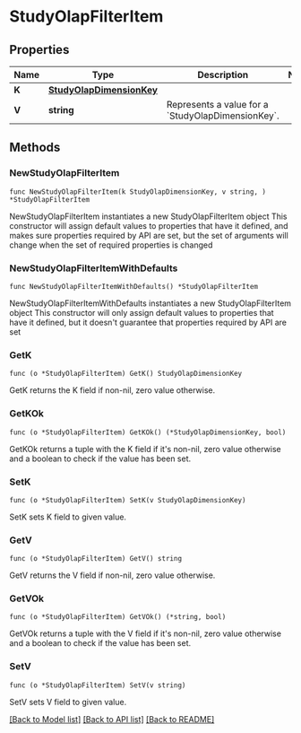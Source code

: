 # StudyOlapFilterItem

## Properties

Name | Type | Description | Notes
------------ | ------------- | ------------- | -------------
**K** | [**StudyOlapDimensionKey**](StudyOlapDimensionKey.md) |  | 
**V** | **string** | Represents a value for a &#x60;StudyOlapDimensionKey&#x60;. | 

## Methods

### NewStudyOlapFilterItem

`func NewStudyOlapFilterItem(k StudyOlapDimensionKey, v string, ) *StudyOlapFilterItem`

NewStudyOlapFilterItem instantiates a new StudyOlapFilterItem object
This constructor will assign default values to properties that have it defined,
and makes sure properties required by API are set, but the set of arguments
will change when the set of required properties is changed

### NewStudyOlapFilterItemWithDefaults

`func NewStudyOlapFilterItemWithDefaults() *StudyOlapFilterItem`

NewStudyOlapFilterItemWithDefaults instantiates a new StudyOlapFilterItem object
This constructor will only assign default values to properties that have it defined,
but it doesn't guarantee that properties required by API are set

### GetK

`func (o *StudyOlapFilterItem) GetK() StudyOlapDimensionKey`

GetK returns the K field if non-nil, zero value otherwise.

### GetKOk

`func (o *StudyOlapFilterItem) GetKOk() (*StudyOlapDimensionKey, bool)`

GetKOk returns a tuple with the K field if it's non-nil, zero value otherwise
and a boolean to check if the value has been set.

### SetK

`func (o *StudyOlapFilterItem) SetK(v StudyOlapDimensionKey)`

SetK sets K field to given value.


### GetV

`func (o *StudyOlapFilterItem) GetV() string`

GetV returns the V field if non-nil, zero value otherwise.

### GetVOk

`func (o *StudyOlapFilterItem) GetVOk() (*string, bool)`

GetVOk returns a tuple with the V field if it's non-nil, zero value otherwise
and a boolean to check if the value has been set.

### SetV

`func (o *StudyOlapFilterItem) SetV(v string)`

SetV sets V field to given value.



[[Back to Model list]](../README.md#documentation-for-models) [[Back to API list]](../README.md#documentation-for-api-endpoints) [[Back to README]](../README.md)


